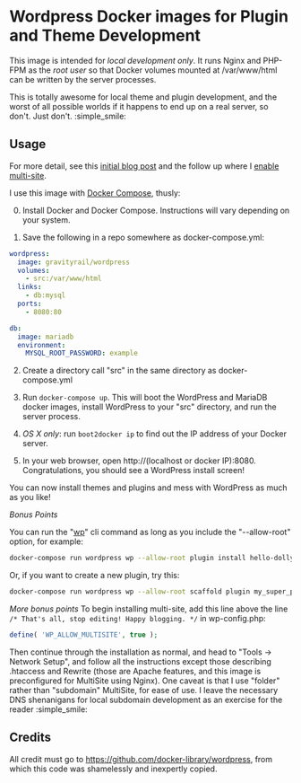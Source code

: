 # Wordpress Docker images for Plugin and Theme Development

This image is intended for *local development only*. It runs Nginx and PHP-FPM as the *root user* so that Docker volumes mounted at /var/www/html can be written by the server processes.

This is totally awesome for local theme and plugin development, and the worst of all possible worlds if it happens to end up on a real server, so don't. Just don't. :simple_smile:

## Usage

For more detail, see this [initial blog post](http://goldsounds.com/archives/2015/04/06/quick-and-easy-wordpress-development-using-docker/) and the follow up where I [enable multi-site](http://goldsounds.com/archives/2015/04/16/docker-for-wordpress-multisite-development/).

I use this image with [Docker Compose](https://docs.docker.com/compose/), thusly:

0. Install Docker and Docker Compose. Instructions will vary depending on your system.

1. Save the following in a repo somewhere as docker-compose.yml:

```yaml
wordpress:
  image: gravityrail/wordpress
  volumes:
    - src:/var/www/html
  links:
    - db:mysql
  ports:
    - 8080:80

db:
  image: mariadb
  environment:
    MYSQL_ROOT_PASSWORD: example
```

2. Create a directory call "src" in the same directory as docker-compose.yml

3. Run `docker-compose up`. This will boot the WordPress and MariaDB docker images, install WordPress to your "src" directory, and run the server process.

4. *OS X only*: run `boot2docker ip` to find out the IP address of your Docker server.

5. In your web browser, open http://(localhost or docker IP):8080. Congratulations, you should see a WordPress install screen!

You can now install themes and plugins and mess with WordPress as much as you like!

*Bonus Points*

You can run the "[wp](http://wp-cli.org/)" cli command as long as you include the "--allow-root" option, for example:

```bash
docker-compose run wordpress wp --allow-root plugin install hello-dolly
```

Or, if you want to create a new plugin, try this:

```bash
docker-compose run wordpress wp --allow-root scaffold plugin my_super_plugin --plugin_name="My Super Plugin" 
```

*More bonus points*
To begin installing multi-site, add this line above the line `/* That's all, stop editing! Happy blogging. */` in wp-config.php:

```php
define( 'WP_ALLOW_MULTISITE', true );
```

Then continue through the installation as normal, and head to "Tools -> Network Setup", and follow all the instructions except those describing .htaccess and Rewrite (those are Apache features, and this image is preconfigured for MultiSite using Nginx). One caveat is that I use "folder" rather than "subdomain" MultiSite, for ease of use. I leave the necessary DNS shenanigans for local subdomain development as an exercise for the reader :simple_smile:

## Credits

All credit must go to https://github.com/docker-library/wordpress, from which this code was shamelessly and inexpertly copied.